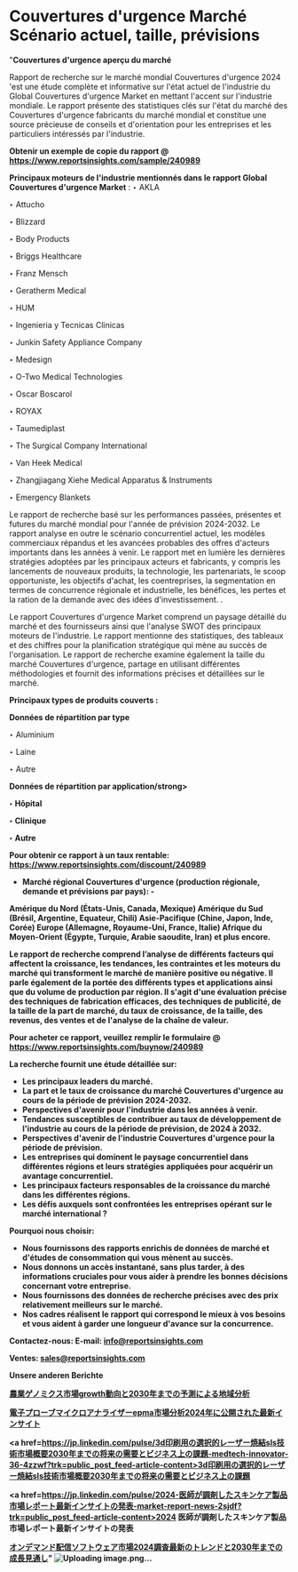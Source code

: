# Couvertures d'urgence Marché Scénario actuel, taille, prévisions

"<strong>Couvertures d'urgence aperçu du marché</strong>

Rapport de recherche sur le marché mondial Couvertures d'urgence 2024 'est une étude complète et informative sur l'état actuel de l'industrie du Global Couvertures d'urgence Market en mettant l'accent sur l'industrie mondiale. Le rapport présente des statistiques clés sur l'état du marché des Couvertures d'urgence fabricants du marché mondial et constitue une source précieuse de conseils et d'orientation pour les entreprises et les particuliers intéressés par l'industrie.

<strong>Obtenir un exemple de copie du rapport @ <a href=https://www.reportsinsights.com/sample/240989>https://www.reportsinsights.com/sample/240989</a></strong>

<strong>Principaux moteurs de l'industrie mentionnés dans le rapport Global Couvertures d'urgence Market</strong> :
‣ AKLA

‣ Attucho

‣ Blizzard

‣ Body Products

‣ Briggs Healthcare

‣ Franz Mensch

‣ Geratherm Medical

‣ HUM

‣ Ingenieria y Tecnicas Clinicas

‣ Junkin Safety Appliance Company

‣ Medesign

‣ O-Two Medical Technologies

‣ Oscar Boscarol

‣ ROYAX

‣ Taumediplast

‣ The Surgical Company International

‣ Van Heek Medical

‣ Zhangjiagang Xiehe Medical Apparatus & Instruments

‣ Emergency Blankets

Le rapport de recherche basé sur les performances passées, présentes et futures du marché mondial pour l'année de prévision 2024-2032. Le rapport analyse en outre le scénario concurrentiel actuel, les modèles commerciaux répandus et les avancées probables des offres d'acteurs importants dans les années à venir. Le rapport met en lumière les dernières stratégies adoptées par les principaux acteurs et fabricants, y compris les lancements de nouveaux produits, la technologie, les partenariats, le scoop opportuniste, les objectifs d'achat, les coentreprises, la segmentation en termes de concurrence régionale et industrielle, les bénéfices, les pertes et la ration de la demande avec des idées d'investissement. .

Le rapport Couvertures d'urgence Market comprend un paysage détaillé du marché et des fournisseurs ainsi que l'analyse SWOT des principaux moteurs de l'industrie. Le rapport mentionne des statistiques, des tableaux et des chiffres pour la planification stratégique qui mène au succès de l'organisation. Le rapport de recherche examine également la taille du marché Couvertures d'urgence, partage en utilisant différentes méthodologies et fournit des informations précises et détaillées sur le marché.

<strong>Principaux types de produits couverts :</strong>

<strong>Données de répartition par type</strong>

‣ Aluminium

‣ Laine

‣ Autre

<strong>Données de répartition par application/strong>

‣ Hôpital

‣ Clinique

‣ Autre

<strong>Pour obtenir ce rapport à un taux rentable: <a href=https://www.reportsinsights.com/discount/240989>https://www.reportsinsights.com/discount/240989</a></strong>
<ul>
  <li><strong>Marché régional Couvertures d'urgence (production régionale, demande et prévisions par pays): -</strong></li>
</ul>
Amérique du Nord (États-Unis, Canada, Mexique)
Amérique du Sud (Brésil, Argentine, Equateur, Chili)
Asie-Pacifique (Chine, Japon, Inde, Corée)
Europe (Allemagne, Royaume-Uni, France, Italie)
Afrique du Moyen-Orient (Égypte, Turquie, Arabie saoudite, Iran) et plus encore.

Le rapport de recherche comprend l’analyse de différents facteurs qui affectent la croissance, les tendances, les contraintes et les moteurs du marché qui transforment le marché de manière positive ou négative. Il parle également de la portée des différents types et applications ainsi que du volume de production par région. Il s'agit d'une évaluation précise des techniques de fabrication efficaces, des techniques de publicité, de la taille de la part de marché, du taux de croissance, de la taille, des revenus, des ventes et de l'analyse de la chaîne de valeur.

<strong>Pour acheter ce rapport, veuillez remplir le formulaire @   <a href=https://www.reportsinsights.com/buynow/240989>https://www.reportsinsights.com/buynow/240989</a></strong>

<strong>La recherche fournit une étude détaillée sur:</strong>
<ul>
  <li>Les principaux leaders du marché.</li>
  <li>La part et le taux de croissance du marché Couvertures d'urgence au cours de la période de prévision 2024-2032.</li>
  <li>Perspectives d'avenir pour l'industrie dans les années à venir.</li>
  <li>Tendances susceptibles de contribuer au taux de développement de l'industrie au cours de la période de prévision, de 2024 à 2032.</li>
  <li>Perspectives d'avenir de l'industrie Couvertures d'urgence pour la période de prévision.</li>
  <li>Les entreprises qui dominent le paysage concurrentiel dans différentes régions et leurs stratégies appliquées pour acquérir un avantage concurrentiel.</li>
  <li>Les principaux facteurs responsables de la croissance du marché dans les différentes régions.</li>
  <li>Les défis auxquels sont confrontées les entreprises opérant sur le marché international ?</li>
</ul>
<strong>Pourquoi nous choisir:</strong>
<ul>
  <li>Nous fournissons des rapports enrichis de données de marché et d'études de consommation qui vous mènent au succès.</li>
  <li>Nous donnons un accès instantané, sans plus tarder, à des informations cruciales pour vous aider à prendre les bonnes décisions concernant votre entreprise.</li>
  <li>Nous fournissons des données de recherche précises avec des prix relativement meilleurs sur le marché.</li>
  <li>Nos cadres réalisent le rapport qui correspond le mieux à vos besoins et vous aident à garder une longueur d'avance sur la concurrence.</li>
</ul>
<strong>Contactez-nous:
</strong><strong>E-mail:</strong> <a href=mailto:info@reportsinsights.com>info@reportsinsights.com</a>

<strong>Ventes</strong>: <a href=mailto:sales@reportsinsights.com>sales@reportsinsights.com</a>

<strong>Unsere anderen Berichte</strong>

<a href=https://www.linkedin.com/pulse/農業ゲノミクス市場growth動向と2030年までの予測による地域分析-community-market-research-5vfce/>農業ゲノミクス市場growth動向と2030年までの予測による地域分析</a>

<a href=https://www.linkedin.com/pulse/電子プローブマイクロアナライザーepma市場分析2024年に公開された最新インサイト-tribunal-analytics-360-ezegf/>電子プローブマイクロアナライザーepma市場分析2024年に公開された最新インサイト</a>

<a href=https://jp.linkedin.com/pulse/3d印刷用の選択的レーザー焼結sls技術市場概要2030年までの将来の需要とビジネス上の課題-medtech-innovator-36-4zzwf?trk=public_post_feed-article-content>3d印刷用の選択的レーザー焼結sls技術市場概要2030年までの将来の需要とビジネス上の課題</a>

<a href=https://jp.linkedin.com/pulse/2024-医師が調剤したスキンケア製品市場レポート最新インサイトの発表-market-report-news-2sjdf?trk=public_post_feed-article-content>2024 医師が調剤したスキンケア製品市場レポート最新インサイトの発表</a>

<a href=https://www.linkedin.com/pulse/オンデマンド配信ソフトウェア市場2024調査最新のトレンドと2030年までの成長見通し-tribunal-analytics-360-kvnlf/>オンデマンド配信ソフトウェア市場2024調査最新のトレンドと2030年までの成長見通し</a>"
![Uploading image.png…]()
